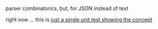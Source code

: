 
parser combinatorics, but, for JSON instead of text

right now ... this is [just a single unit test showing the concept](peterlavalle/jopc/SimpleTest.scala)
